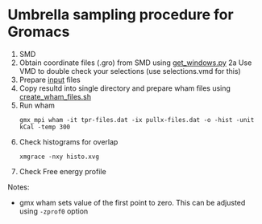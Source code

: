 # Umbrella sampling procedure for Gromacs
1. SMD 
2. Obtain coordinate files (.gro) from SMD using [get_windows.py](get_windows.py)
   2a Use VMD to double check your selections (use selections.vmd for this)
4. Prepare [input](inputs) files 
5. Copy resultd into single directory and prepare wham files using [create_wham_files.sh](create_wham_files.sh)
6. Run wham
   ```
   gmx_mpi wham -it tpr-files.dat -ix pullx-files.dat -o -hist -unit kCal -temp 300
   ```
7. Check histograms for overlap
   ```
   xmgrace -nxy histo.xvg
   ```
8. Check Free energy profile  

Notes:
- gmx wham sets value of the first point to zero. This can be adjusted using `-zprof0` option
